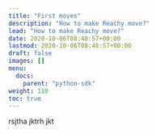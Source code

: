```yaml
---
title: "First moves"
description: "How to make Reachy move?"
lead: "How to make Reachy move?"
date: 2020-10-06T08:48:57+00:00
lastmod: 2020-10-06T08:48:57+00:00
draft: false
images: []
menu:
  docs:
    parent: "python-sdk"
weight: 110
toc: true
---
```


rsjtha jktrh jkt
